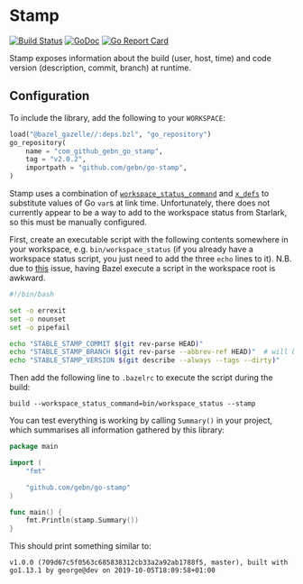 # Stamp

[![Build Status](https://travis-ci.org/gebn/go-stamp.svg?branch=master)](https://travis-ci.org/gebn/go-stamp)
[![GoDoc](https://godoc.org/github.com/gebn/go-stamp?status.svg)](https://godoc.org/github.com/gebn/go-stamp)
[![Go Report Card](https://goreportcard.com/badge/github.com/gebn/go-stamp)](https://goreportcard.com/report/github.com/gebn/go-stamp)

Stamp exposes information about the build (user, host, time) and code version (description, commit, branch) at runtime.

## Configuration

To include the library, add the following to your `WORKSPACE`:

```python
load("@bazel_gazelle//:deps.bzl", "go_repository")
go_repository(
    name = "com_github_gebn_go_stamp",
    tag = "v2.0.2",
    importpath = "github.com/gebn/go-stamp",
)
```

Stamp uses a combination of [`workspace_status_command`](https://docs.bazel.build/versions/master/user-manual.html#flag--workspace_status_command) and [`x_defs`](https://github.com/bazelbuild/rules_go/blob/master/go/core.rst#id22) to substitute values of Go `var`s at link time. Unfortunately, there does not currently appear to be a way to add to the workspace status from Starlark, so this must be manually configured.

First, create an executable script with the following contents somewhere in your workspace, e.g. `bin/workspace_status` (if you already have a workspace status script, you just need to add the three `echo` lines to it). N.B. due to [this](https://github.com/bazelbuild/bazel/issues/5002) issue, having Bazel execute a script in the workspace root is awkward.

```bash
#!/bin/bash

set -o errexit
set -o nounset
set -o pipefail

echo "STABLE_STAMP_COMMIT $(git rev-parse HEAD)"
echo "STABLE_STAMP_BRANCH $(git rev-parse --abbrev-ref HEAD)"  # will be HEAD in detached HEAD state
echo "STABLE_STAMP_VERSION $(git describe --always --tags --dirty)"
```

Then add the following line to `.bazelrc` to execute the script during the build:

    build --workspace_status_command=bin/workspace_status --stamp

You can test everything is working by calling `Summary()` in your project, which summarises all information gathered by this library:

```go
package main

import (
    "fmt"

    "github.com/gebn/go-stamp"
)

func main() {
    fmt.Println(stamp.Summary())
}
```

This should print something similar to:

    v1.0.0 (709d67c5f0563c685838312cb33a2a92ab1788f5, master), built with go1.13.1 by george@dev on 2019-10-05T18:09:58+01:00

